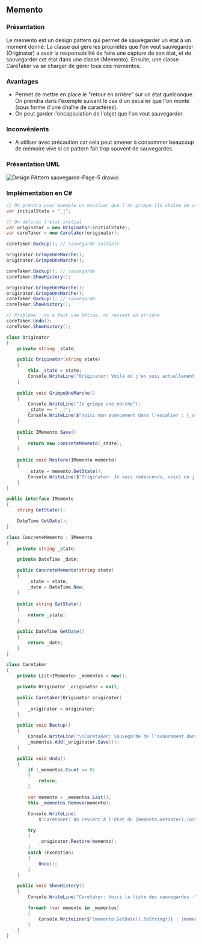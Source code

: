 ## Memento

### Présentation

Le memento est un design pattern qui permet de sauvegarder un état à un moment donné. La classe qui gère les propriétés que l'on veut sauvegarder (Originator) a avoir la responsabilité de faire une capture de son état, et de sauvegarder cet état dans une classe (Memento). Ensuite, une classe CareTaker va se charger de gérer tous ces mementos.

### Avantages

* Permet de mettre en place le "retour en arrière" sur un état quelconque. On prendra dans l'exemple suivant le cas d'un escalier que l'on monte (sous forme d'une chaîne de caractères).
* On peut garder l'encapsulation de l'objet que l'on veut sauvegarder

### Inconvénients

* A utiliser avec précaution car cela peut amener à consommer beaucoup de mémoire vive si ce pattern fait trop souvent de sauvegardes.

### Présentation UML

![Design PAttern sauvegarde-Page-5 drawio](https://github.com/Enfyyys/DP-Groupe1/assets/105907677/8c79a615-8046-43ea-be9a-49f8fed4f6c1)


### Implémentation en C#

```C#
// On prendra pour exemple un escalier que l'on grimpe (la chaîne de caractère s'allonge)
var initialState = "_|";

// On définit l'état initial
var originator = new Originator(initialState);
var careTaker = new Caretaker(originator);

careTaker.Backup(); // sauvegarde initiale

originator.GrimpeUneMarche();
originator.GrimpeUneMarche();

careTaker.Backup(); // sauvegarde
careTaker.ShowHistory();

originator.GrimpeUneMarche();
originator.GrimpeUneMarche();
careTaker.Backup(); // sauvegarde
careTaker.ShowHistory();

// Problème : on a fait une bêtise, on revient en arrière
careTaker.Undo();
careTaker.ShowHistory();

class Originator
{
    private string _state;

    public Originator(string state)
    {
        this._state = state;
        Console.WriteLine("Originator: Voilà où j'en suis actuellement : " + state);
    }
    
    public void GrimpeUneMarche()
    {
        Console.WriteLine("Je grimpe une marche");
        _state += " _|";
        Console.WriteLine($"Voici mon avancement dans l'escalier : {_state}");
    }
    
    public IMemento Save()
    {
        return new ConcreteMemento(_state);
    }
    
    public void Restore(IMemento memento)
    {
        _state = memento.GetState();
        Console.WriteLine($"Originator: Je suis redescendu, voici où j'en suis : {_state}");
    }
}

public interface IMemento
{
    string GetState();

    DateTime GetDate();
}

class ConcreteMemento : IMemento
{
    private string _state;

    private DateTime _date;

    public ConcreteMemento(string state)
    {
        _state = state;
        _date = DateTime.Now;
    }
    
    public string GetState()
    {
        return _state;
    }

    public DateTime GetDate()
    {
        return _date;
    }
}

class Caretaker
{
    private List<IMemento> _mementos = new();

    private Originator _originator = null;

    public Caretaker(Originator originator)
    {
        _originator = originator;
    }

    public void Backup()
    {
        Console.WriteLine("\nCaretaker: Sauvegarde de l'avancement dans l'escalier");
        _mementos.Add(_originator.Save());
    }

    public void Undo()
    {
        if (_mementos.Count == 0)
        {
            return;
        }

        var memento = _mementos.Last();
        this._mementos.Remove(memento);

        Console.WriteLine(
            $"Caretaker: On revient à l'état du {memento.GetDate().ToString()}. L'état était : {memento.GetState()} ");

        try
        {
            _originator.Restore(memento);
        }
        catch (Exception)
        {
            Undo();
        }
    }

    public void ShowHistory()
    {
        Console.WriteLine("Caretaker: Voici la liste des sauvegardes :");

        foreach (var memento in _mementos)
        {
            Console.WriteLine($"{memento.GetDate().ToString()} : {memento.GetState()}");
        }
    }
}
```

